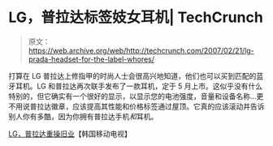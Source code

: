 # LG，普拉达标签妓女耳机| TechCrunch

> 原文：<https://web.archive.org/web/http://techcrunch.com/2007/02/21/lg-prada-headset-for-the-label-whores/>

打算在 LG 普拉达上修指甲的时尚人士会很高兴地知道，他们也可以买到匹配的蓝牙耳机。LG 和普拉达再次联手发布了一款耳机，定于 5 月上市。这似乎没有什么特别的，但它确实有一个很好的显示，以显示您的电池强度，音量和设备名称…更不用说普拉达徽章，应该提高其性能和价格标签通过屋顶。它真的应该滚动并告诉别人你有多酷，因为你拥有普拉达手机*和*耳机。

[LG，普拉达重操旧业](https://web.archive.org/web/20160420183646/http://wow.telecomskorea.com/index.php?option=com_content&task=view&id=523&Itemid=50)【韩国移动电视】